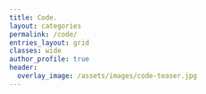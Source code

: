 ```yaml
---
title: Code.
layout: categories
permalink: /code/
entries_layout: grid
classes: wide
author_profile: true
header:
  overlay_image: /assets/images/code-teaser.jpg
---
```

